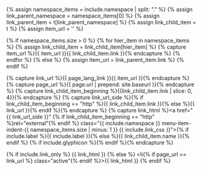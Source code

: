 {% assign namespace_items = include.namespace | split: "." %}
{% assign link_parent_namespace = namespace_items[0] %}
{% assign link_parent_item = t[link_parent_namespace] %}
{% assign link_child_item = t %}
{% assign item_url = '' %}

{% if namespace_items.size > 0 %}
  {% for hier_item in namespace_items %}
    {% assign link_child_item = link_child_item[hier_item] %}
    {% capture item_url %}{{ item_url }}{{ link_child_item.link }}{% endcapture %}
  {% endfor %}
{% else %}
  {% assign item_url = link_parent_item.link %}
{% endif %}

{% capture link_url %}{{ page_lang_link }}{{ item_url }}{% endcapture %}
{% capture page_url %}{{ page.url | prepend: site.baseurl }}{% endcapture %}
{% capture link_child_item_beginning %}{{link_child_item.link | slice: 0, 4}}{% endcapture %}
{% capture link_url_side %}{% if link_child_item_beginning == "http" %}{{ link_child_item.link }}{% else %}{{ link_url }}{% endif %}{% endcapture %}
{% capture link_html %}<a href="{{ link_url_side }}" {% if link_child_item_beginning == "http" %}rel="external"{% endif %} class="{{ include.namespace }} menu-item-indent-{{ namespace_items.size | minus: 1 }} {{ include.link_css }}">{% if include.label %}{{ include.label }}{% else %}{{ link_child_item.name }}{% endif %} {% if include.glyphicon %}<span class="glyphicon {{ include.glyphicon }}" aria-hidden="true"></span>{% endif %}</a>{% endcapture %}

{% if include.link_only %}
  {{ link_html }}
{% else %}
  <li{% if page_url == link_url %} class="active"{% endif %}>{{ link_html }}</li>
{% endif %}
